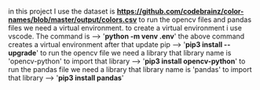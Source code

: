 in this project I use the dataset is **https://github.com/codebrainz/color-names/blob/master/output/colors.csv**
to run the opencv files and pandas files we need a virtual environment.
to create a virtual environment i use vscode.
The command is --> '**python -m venv .env**'
the above command creates a virtual environment
after that update pip --> '**pip3 install --upgrade**'
to run the opencv file we need a library that library name is 'opencv-python' to import that library --> '**pip3 install opencv-python**'
to run the pandas file we need a library that library name is 'pandas' to import that library --> '**pip3 install pandas**'
